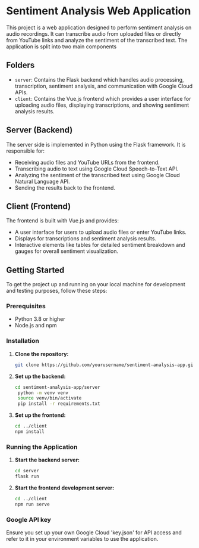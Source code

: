 # Sentiment Analysis Web Application

This project is a web application designed to perform sentiment analysis on audio recordings. It can transcribe audio from uploaded files or directly from YouTube links and analyze the sentiment of the transcribed text. The application is split into two main components

## Folders

- `server`: Contains the Flask backend which handles audio processing, transcription, sentiment analysis, and communication with Google Cloud APIs.
- `client`: Contains the Vue.js frontend which provides a user interface for uploading audio files, displaying transcriptions, and showing sentiment analysis results.

## Server (Backend)

The server side is implemented in Python using the Flask framework. It is responsible for:

- Receiving audio files and YouTube URLs from the frontend.
- Transcribing audio to text using Google Cloud Speech-to-Text API.
- Analyzing the sentiment of the transcribed text using Google Cloud Natural Language API.
- Sending the results back to the frontend.

## Client (Frontend)

The frontend is built with Vue.js and provides:

- A user interface for users to upload audio files or enter YouTube links.
- Displays for transcriptions and sentiment analysis results.
- Interactive elements like tables for detailed sentiment breakdown and gauges for overall sentiment visualization.

## Getting Started

To get the project up and running on your local machine for development and testing purposes, follow these steps:

### Prerequisites

- Python 3.8 or higher
- Node.js and npm

### Installation

1. **Clone the repository:**
   ```bash
   git clone https://github.com/yourusername/sentiment-analysis-app.git

2. **Set up the backend:**
   ```bash
   cd sentiment-analysis-app/server
    python -m venv venv
    source venv/bin/activate
    pip install -r requirements.txt

3. **Set up the frontend:**
    ```bash
    cd ../client
    npm install

### Running the Application
1. **Start the backend server:**
    ```bash
    cd server
    flask run

2. **Start the frontend development server:**
    ```bash
    cd ../client
    npm run serve

### Google API key
Ensure you set up your own Google Cloud 'key.json' for API access and refer to it in your environment variables to use the application.
